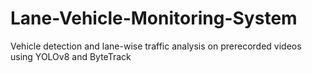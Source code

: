 # Lane-Vehicle-Monitoring-System
Vehicle detection and lane-wise traffic analysis on prerecorded videos using YOLOv8 and ByteTrack
